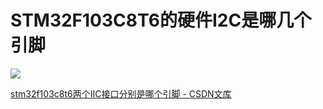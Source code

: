 # STM32F103C8T6的硬件I2C是哪几个引脚

![](image/image_5IJNlfnfPy.png)

[stm32f103c8t6两个IIC接口分别是哪个引脚 - CSDN文库](https://wenku.csdn.net/answer/1eebf8a44dd54c46ae213b82a509accd "stm32f103c8t6两个IIC接口分别是哪个引脚 - CSDN文库")
